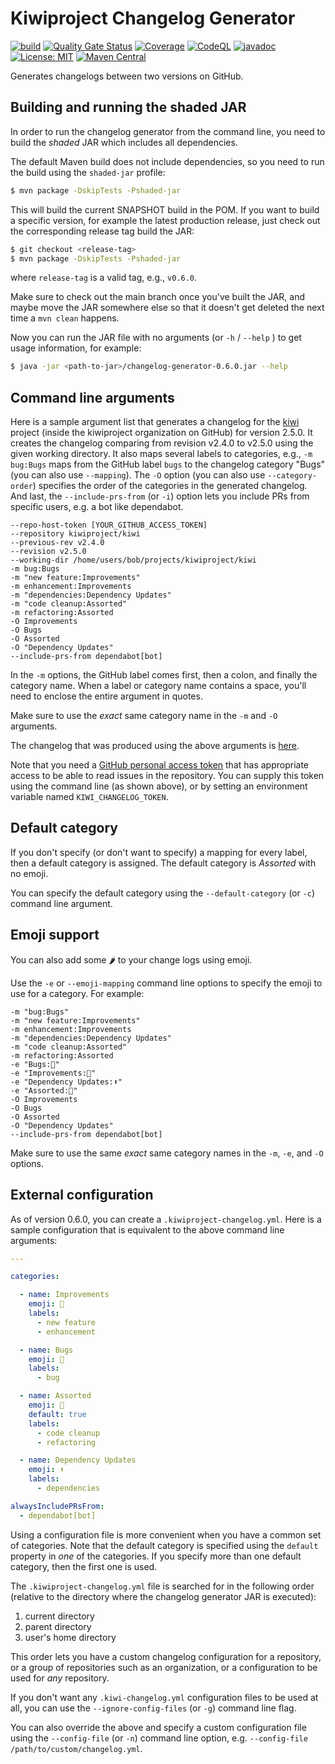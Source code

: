 # Kiwiproject Changelog Generator

[![build](https://github.com/kiwiproject/kiwiproject-changelog/actions/workflows/build.yml/badge.svg)](https://github.com/kiwiproject/kiwiproject-changelog/actions/workflows/build.yml)
[![Quality Gate Status](https://sonarcloud.io/api/project_badges/measure?project=kiwiproject_kiwiproject-changelog&metric=alert_status)](https://sonarcloud.io/summary/new_code?id=kiwiproject_kiwiproject-changelog)
[![Coverage](https://sonarcloud.io/api/project_badges/measure?project=kiwiproject_kiwiproject-changelog&metric=coverage)](https://sonarcloud.io/summary/new_code?id=kiwiproject_kiwiproject-changelog)
[![CodeQL](https://github.com/kiwiproject/kiwiproject-changelog/actions/workflows/codeql.yml/badge.svg)](https://github.com/kiwiproject/kiwiproject-changelog/actions/workflows/codeql.yml)
[![javadoc](https://javadoc.io/badge2/org.kiwiproject/changelog-generator/javadoc.svg)](https://javadoc.io/doc/org.kiwiproject/changelog-generator)
[![License: MIT](https://img.shields.io/badge/License-MIT-blue.svg)](https://opensource.org/licenses/MIT)
[![Maven Central](https://img.shields.io/maven-central/v/org.kiwiproject/changelog-generator)](https://central.sonatype.com/artifact/org.kiwiproject/changelog-generator/)

Generates changelogs between two versions on GitHub.

## Building and running the shaded JAR

In order to run the changelog generator from the command line, you need to build the _shaded_ JAR which includes all dependencies.

The default Maven build does not include dependencies, so you need to run the build using the `shaded-jar` profile:

```bash
$ mvn package -DskipTests -Pshaded-jar
```

This will build the current SNAPSHOT build in the POM. If you want to build a specific version,
for example the latest production release, just check out the corresponding release tag build the JAR:

```bash
$ git checkout <release-tag>
$ mvn package -DskipTests -Pshaded-jar
```

where `release-tag` is a valid tag, e.g., `v0.6.0`.

Make sure to check out the main branch once you've built the JAR, and maybe move the JAR somewhere else
so that it doesn't get deleted the next time a `mvn clean` happens.

Now you can run the JAR file with no arguments (or `-h` / `--help` ) to get usage information, for example:

```bash
$ java -jar <path-to-jar>/changelog-generator-0.6.0.jar --help
```

## Command line arguments

Here is a sample argument list that generates a changelog for the [kiwi](https://github.com/kiwiproject/kiwi) 
project (inside the kiwiproject organization on GitHub) for version 2.5.0.
It creates the changelog comparing from revision v2.4.0 to v2.5.0 using the given working directory.
It also maps several labels to categories, e.g., `-m bug:Bugs` maps from the GitHub label `bugs` to the
changelog category "Bugs" (you can also use `--mapping`). The `-O` option (you can also use `--category-order`)
specifies the order of the categories in the generated changelog. And last, the `--include-prs-from` (or `-i`)
option lets you include PRs from specific users, e.g. a bot like dependabot.


```
--repo-host-token [YOUR_GITHUB_ACCESS_TOKEN]
--repository kiwiproject/kiwi
--previous-rev v2.4.0
--revision v2.5.0
--working-dir /home/users/bob/projects/kiwiproject/kiwi
-m bug:Bugs
-m "new feature:Improvements"
-m enhancement:Improvements
-m "dependencies:Dependency Updates"
-m "code cleanup:Assorted"
-m refactoring:Assorted
-O Improvements
-O Bugs
-O Assorted
-O "Dependency Updates"
--include-prs-from dependabot[bot]
```

In the `-m` options, the GitHub label comes first, then a colon, and finally the category name.
When a label or category name contains a space, you'll need to enclose the entire argument in
quotes.

Make sure to use the _exact_ same category name in the `-m` and `-O` arguments.

The changelog that was produced using the above arguments is
[here](https://github.com/kiwiproject/kiwi/releases/tag/v2.5.0).

Note that you need a [GitHub personal access token](https://docs.github.com/en/authentication/keeping-your-account-and-data-secure/managing-your-personal-access-tokens)
that has appropriate access to be able to read issues in the repository. 
You can supply this token using the command line (as shown above), or by setting an environment variable
named `KIWI_CHANGELOG_TOKEN`.

## Default category

If you don't specify (or don't want to specify) a mapping for every label, then a default
category is assigned. The default category is _Assorted_ with no emoji.

You can specify the default category using the `--default-category` (or `-c`) command
line argument.

## Emoji support

You can also add some 🌶️ to your change logs using emoji.

Use the `-e` or `--emoji-mapping` command line options to specify the emoji to use for a category.
For example:

```
-m "bug:Bugs"
-m "new feature:Improvements"
-m enhancement:Improvements
-m "dependencies:Dependency Updates"
-m "code cleanup:Assorted"
-m refactoring:Assorted
-e "Bugs:🐛"
-e "Improvements:🚀"
-e "Dependency Updates:⬆️"
-e "Assorted:👜"
-O Improvements
-O Bugs
-O Assorted
-O "Dependency Updates"
--include-prs-from dependabot[bot]
```

Make sure to use the same _exact_ same category names in the `-m`, `-e`, and `-O` options.

## External configuration

As of version 0.6.0, you can create a `.kiwiproject-changelog.yml`. Here is a sample configuration
that is equivalent to the above command line arguments:

```yaml
---

categories:

  - name: Improvements
    emoji: 🚀
    labels:
      - new feature
      - enhancement

  - name: Bugs
    emoji: 🐛
    labels:
      - bug

  - name: Assorted
    emoji: 👜
    default: true
    labels:
      - code cleanup
      - refactoring

  - name: Dependency Updates
    emoji: ⬆️
    labels:
      - dependencies

alwaysIncludePRsFrom:
  - dependabot[bot]
```

Using a configuration file is more convenient when you have a common set of categories. Note that
the default category is specified using the `default` property in _one_ of the categories.
If you specify more than one default category, then the first one is used.

The  `.kiwiproject-changelog.yml` file is searched for in the following order (relative to the directory
where the changelog generator JAR is executed):

1. current directory
2. parent directory
3. user's home directory

This order lets you have a custom changelog configuration for a repository, or a group of 
repositories such as an organization, or a configuration to be used for _any_ repository.

If you don't want any `.kiwi-changelog.yml` configuration files to be used at all, you can
use the `--ignore-config-files` (or `-g`) command line flag.

You can also override the above and specify a custom configuration file using the
`--config-file` (or `-n`) command line option, e.g. `--config-file /path/to/custom/changelog.yml`.
